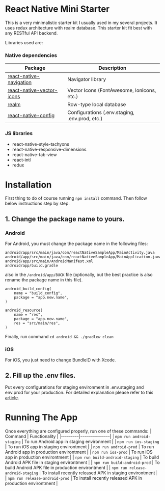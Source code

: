 # React Native Mini Starter

This is a very minimalistic starter kit I usually used in my several projects. It uses redux architecture with realm database. This starter kit fit best with any RESTful API backend.

Libraries used are:

### Native dependencies ###
| Package | Description
|---------|--------------
| [react-native-navigation](https://github.com/wix/react-native-navigation) | Navigator library
| [react-native-vector-icons](https://github.com/oblador/react-native-vector-icons) | Vector Icons (FontAwesome, Ionicons, etc.)
| [realm](https://realm.io/docs/javascript/latest/) | Row-type local database
| [react-native-config](https://github.com/luggit/react-native-config) | Configurations (.env.staging, .env.prod, etc.)

### JS libraries ###
* react-native-style-tachyons
* react-native-responsive-dimensions
* react-native-tab-view
* react-intl
* redux

# Installation

First thing to do of course running `npm install` command. Then follow below instructions step by step.

## 1. Change the package name to yours.

### Android
For Android, you must change the package name in the following files:
```
android/app/src/main/java/com/reactNativeSampleApp/MainActivity.java
android/app/src/main/java/com/reactNativeSampleApp/MainApplication.java
android/app/src/main/AndroidManifest.xml
android/app/build.gradle
```
also in the `/android/app/BUCK` file (optionally, but the best practice is also rename the package name in this file).
```
android_build_config(
    name = "build_config",
    package = "app.new.name",
)

android_resource(
    name = "res",
    package = "app.new.name",
    res = "src/main/res",
)
```
Finally, run command `cd android && ./gradlew clean`

### iOS
For iOS, you just need to change BundleID with Xcode.

## 2. Fill up the .env files.

Put every configurations for staging environment in .env.staging and env.prod for your production.
For detailed explanation please refer to this [article](https://medium.com/differential/managing-configuration-in-react-native-cd2dfb5e6f7b).

# Running The App

Once everything are configured properly, run one of these commands:
| Command | Functionality |
|---------|---------------|
| `npm run android-staging` | To run Android app in staging environment |
| `npm run ios-staging` | To run iOS app in staging environtment |
| `npm run android-prod` | To run Android app in production environtment |
| `npm run ios-prod` | To run iOS app in production environtment |
| `npm run build-android-staging` | To build Android APK file in staging environtment |
| `npm run build-android-prod` | To build Android APK file in production environtment |
| `npm run release-android-staging` | To install recently released APK in staging environtment |
| `npm run release-android-prod` | To install recently released APK in production environtment |
